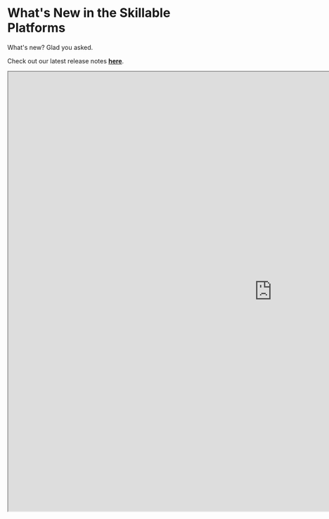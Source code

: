 # What's New in the Skillable Platforms

What's new? 
Glad you asked. 

Check out our latest release notes **[here](https://skillable.com/release-notes/)**.

<iframe src="https://skillable.com/release-notes/" style="width: 1200px; height: 1000px;" style="border: none;"></iframe>
